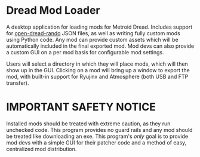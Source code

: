 # Dread Mod Loader
A desktop application for loading mods for Metroid Dread. Includes support for [open-dread-rando](https://github.com/randovania/open-dread-rando) JSON files, as well as writing fully custom mods using Python code. Any mod can provide custom assets which will be automatically included in the final exported mod. Mod devs can also provide a custom GUI on a per mod basis for configurable mod settings.

Users will select a directory in which they will place mods, which will then show up in the GUI. Clicking on a mod will bring up a window to export the mod, with built-in support for Ryujinx and Atmosphere (both USB and FTP transfer).

# IMPORTANT SAFETY NOTICE
Installed mods should be treated with extreme caution, as they run unchecked code. This program provides no guard rails and any mod should be treated like downloading an exe. This program's *only* goal is to provide mod devs with a simple GUI for their patcher code and a method of easy, centralized mod distribution.
